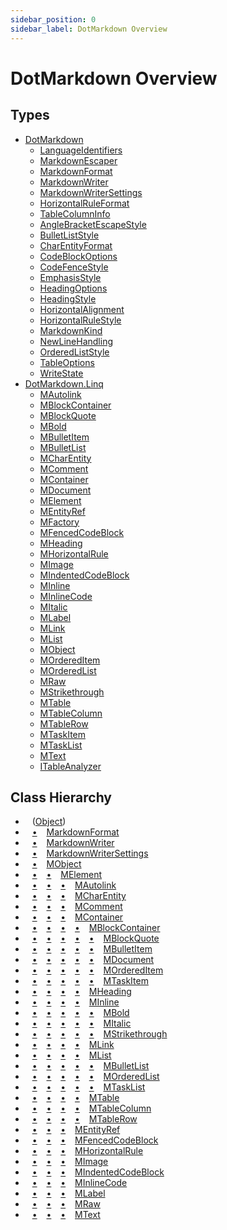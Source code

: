 ```yaml
---
sidebar_position: 0
sidebar_label: DotMarkdown Overview
---
```


# DotMarkdown Overview

## Types

* [DotMarkdown](DotMarkdown/index.md)
  * [LanguageIdentifiers](DotMarkdown/LanguageIdentifiers/index.md)
  * [MarkdownEscaper](DotMarkdown/MarkdownEscaper/index.md)
  * [MarkdownFormat](DotMarkdown/MarkdownFormat/index.md)
  * [MarkdownWriter](DotMarkdown/MarkdownWriter/index.md)
  * [MarkdownWriterSettings](DotMarkdown/MarkdownWriterSettings/index.md)
  * [HorizontalRuleFormat](DotMarkdown/HorizontalRuleFormat/index.md)
  * [TableColumnInfo](DotMarkdown/TableColumnInfo/index.md)
  * [AngleBracketEscapeStyle](DotMarkdown/AngleBracketEscapeStyle/index.md)
  * [BulletListStyle](DotMarkdown/BulletListStyle/index.md)
  * [CharEntityFormat](DotMarkdown/CharEntityFormat/index.md)
  * [CodeBlockOptions](DotMarkdown/CodeBlockOptions/index.md)
  * [CodeFenceStyle](DotMarkdown/CodeFenceStyle/index.md)
  * [EmphasisStyle](DotMarkdown/EmphasisStyle/index.md)
  * [HeadingOptions](DotMarkdown/HeadingOptions/index.md)
  * [HeadingStyle](DotMarkdown/HeadingStyle/index.md)
  * [HorizontalAlignment](DotMarkdown/HorizontalAlignment/index.md)
  * [HorizontalRuleStyle](DotMarkdown/HorizontalRuleStyle/index.md)
  * [MarkdownKind](DotMarkdown/MarkdownKind/index.md)
  * [NewLineHandling](DotMarkdown/NewLineHandling/index.md)
  * [OrderedListStyle](DotMarkdown/OrderedListStyle/index.md)
  * [TableOptions](DotMarkdown/TableOptions/index.md)
  * [WriteState](DotMarkdown/WriteState/index.md)
* [DotMarkdown.Linq](DotMarkdown/Linq/index.md)
  * [MAutolink](DotMarkdown/Linq/MAutolink/index.md)
  * [MBlockContainer](DotMarkdown/Linq/MBlockContainer/index.md)
  * [MBlockQuote](DotMarkdown/Linq/MBlockQuote/index.md)
  * [MBold](DotMarkdown/Linq/MBold/index.md)
  * [MBulletItem](DotMarkdown/Linq/MBulletItem/index.md)
  * [MBulletList](DotMarkdown/Linq/MBulletList/index.md)
  * [MCharEntity](DotMarkdown/Linq/MCharEntity/index.md)
  * [MComment](DotMarkdown/Linq/MComment/index.md)
  * [MContainer](DotMarkdown/Linq/MContainer/index.md)
  * [MDocument](DotMarkdown/Linq/MDocument/index.md)
  * [MElement](DotMarkdown/Linq/MElement/index.md)
  * [MEntityRef](DotMarkdown/Linq/MEntityRef/index.md)
  * [MFactory](DotMarkdown/Linq/MFactory/index.md)
  * [MFencedCodeBlock](DotMarkdown/Linq/MFencedCodeBlock/index.md)
  * [MHeading](DotMarkdown/Linq/MHeading/index.md)
  * [MHorizontalRule](DotMarkdown/Linq/MHorizontalRule/index.md)
  * [MImage](DotMarkdown/Linq/MImage/index.md)
  * [MIndentedCodeBlock](DotMarkdown/Linq/MIndentedCodeBlock/index.md)
  * [MInline](DotMarkdown/Linq/MInline/index.md)
  * [MInlineCode](DotMarkdown/Linq/MInlineCode/index.md)
  * [MItalic](DotMarkdown/Linq/MItalic/index.md)
  * [MLabel](DotMarkdown/Linq/MLabel/index.md)
  * [MLink](DotMarkdown/Linq/MLink/index.md)
  * [MList](DotMarkdown/Linq/MList/index.md)
  * [MObject](DotMarkdown/Linq/MObject/index.md)
  * [MOrderedItem](DotMarkdown/Linq/MOrderedItem/index.md)
  * [MOrderedList](DotMarkdown/Linq/MOrderedList/index.md)
  * [MRaw](DotMarkdown/Linq/MRaw/index.md)
  * [MStrikethrough](DotMarkdown/Linq/MStrikethrough/index.md)
  * [MTable](DotMarkdown/Linq/MTable/index.md)
  * [MTableColumn](DotMarkdown/Linq/MTableColumn/index.md)
  * [MTableRow](DotMarkdown/Linq/MTableRow/index.md)
  * [MTaskItem](DotMarkdown/Linq/MTaskItem/index.md)
  * [MTaskList](DotMarkdown/Linq/MTaskList/index.md)
  * [MText](DotMarkdown/Linq/MText/index.md)
  * [ITableAnalyzer](DotMarkdown/Linq/ITableAnalyzer/index.md)

## Class Hierarchy

* &ensp; \([Object](https://docs.microsoft.com/en-us/dotnet/api/system.object)\)<a id="class-hierarchy-System_Object"></a>
* &ensp; [&bull;](#class-hierarchy-System_Object "Object") &ensp; [MarkdownFormat](DotMarkdown/MarkdownFormat/index.md)<a id="class-hierarchy-DotMarkdown_MarkdownFormat"></a>
* &ensp; [&bull;](#class-hierarchy-System_Object "Object") &ensp; [MarkdownWriter](DotMarkdown/MarkdownWriter/index.md)<a id="class-hierarchy-DotMarkdown_MarkdownWriter"></a>
* &ensp; [&bull;](#class-hierarchy-System_Object "Object") &ensp; [MarkdownWriterSettings](DotMarkdown/MarkdownWriterSettings/index.md)<a id="class-hierarchy-DotMarkdown_MarkdownWriterSettings"></a>
* &ensp; [&bull;](#class-hierarchy-System_Object "Object") &ensp; [MObject](DotMarkdown/Linq/MObject/index.md)<a id="class-hierarchy-DotMarkdown_Linq_MObject"></a>
* &ensp; [&bull;](#class-hierarchy-System_Object "Object") &ensp; [&bull;](#class-hierarchy-DotMarkdown_Linq_MObject "MObject") &ensp; [MElement](DotMarkdown/Linq/MElement/index.md)<a id="class-hierarchy-DotMarkdown_Linq_MElement"></a>
* &ensp; [&bull;](#class-hierarchy-System_Object "Object") &ensp; [&bull;](#class-hierarchy-DotMarkdown_Linq_MObject "MObject") &ensp; [&bull;](#class-hierarchy-DotMarkdown_Linq_MElement "MElement") &ensp; [MAutolink](DotMarkdown/Linq/MAutolink/index.md)<a id="class-hierarchy-DotMarkdown_Linq_MAutolink"></a>
* &ensp; [&bull;](#class-hierarchy-System_Object "Object") &ensp; [&bull;](#class-hierarchy-DotMarkdown_Linq_MObject "MObject") &ensp; [&bull;](#class-hierarchy-DotMarkdown_Linq_MElement "MElement") &ensp; [MCharEntity](DotMarkdown/Linq/MCharEntity/index.md)<a id="class-hierarchy-DotMarkdown_Linq_MCharEntity"></a>
* &ensp; [&bull;](#class-hierarchy-System_Object "Object") &ensp; [&bull;](#class-hierarchy-DotMarkdown_Linq_MObject "MObject") &ensp; [&bull;](#class-hierarchy-DotMarkdown_Linq_MElement "MElement") &ensp; [MComment](DotMarkdown/Linq/MComment/index.md)<a id="class-hierarchy-DotMarkdown_Linq_MComment"></a>
* &ensp; [&bull;](#class-hierarchy-System_Object "Object") &ensp; [&bull;](#class-hierarchy-DotMarkdown_Linq_MObject "MObject") &ensp; [&bull;](#class-hierarchy-DotMarkdown_Linq_MElement "MElement") &ensp; [MContainer](DotMarkdown/Linq/MContainer/index.md)<a id="class-hierarchy-DotMarkdown_Linq_MContainer"></a>
* &ensp; [&bull;](#class-hierarchy-System_Object "Object") &ensp; [&bull;](#class-hierarchy-DotMarkdown_Linq_MObject "MObject") &ensp; [&bull;](#class-hierarchy-DotMarkdown_Linq_MElement "MElement") &ensp; [&bull;](#class-hierarchy-DotMarkdown_Linq_MContainer "MContainer") &ensp; [MBlockContainer](DotMarkdown/Linq/MBlockContainer/index.md)<a id="class-hierarchy-DotMarkdown_Linq_MBlockContainer"></a>
* &ensp; [&bull;](#class-hierarchy-System_Object "Object") &ensp; [&bull;](#class-hierarchy-DotMarkdown_Linq_MObject "MObject") &ensp; [&bull;](#class-hierarchy-DotMarkdown_Linq_MElement "MElement") &ensp; [&bull;](#class-hierarchy-DotMarkdown_Linq_MContainer "MContainer") &ensp; [&bull;](#class-hierarchy-DotMarkdown_Linq_MBlockContainer "MBlockContainer") &ensp; [MBlockQuote](DotMarkdown/Linq/MBlockQuote/index.md)<a id="class-hierarchy-DotMarkdown_Linq_MBlockQuote"></a>
* &ensp; [&bull;](#class-hierarchy-System_Object "Object") &ensp; [&bull;](#class-hierarchy-DotMarkdown_Linq_MObject "MObject") &ensp; [&bull;](#class-hierarchy-DotMarkdown_Linq_MElement "MElement") &ensp; [&bull;](#class-hierarchy-DotMarkdown_Linq_MContainer "MContainer") &ensp; [&bull;](#class-hierarchy-DotMarkdown_Linq_MBlockContainer "MBlockContainer") &ensp; [MBulletItem](DotMarkdown/Linq/MBulletItem/index.md)<a id="class-hierarchy-DotMarkdown_Linq_MBulletItem"></a>
* &ensp; [&bull;](#class-hierarchy-System_Object "Object") &ensp; [&bull;](#class-hierarchy-DotMarkdown_Linq_MObject "MObject") &ensp; [&bull;](#class-hierarchy-DotMarkdown_Linq_MElement "MElement") &ensp; [&bull;](#class-hierarchy-DotMarkdown_Linq_MContainer "MContainer") &ensp; [&bull;](#class-hierarchy-DotMarkdown_Linq_MBlockContainer "MBlockContainer") &ensp; [MDocument](DotMarkdown/Linq/MDocument/index.md)<a id="class-hierarchy-DotMarkdown_Linq_MDocument"></a>
* &ensp; [&bull;](#class-hierarchy-System_Object "Object") &ensp; [&bull;](#class-hierarchy-DotMarkdown_Linq_MObject "MObject") &ensp; [&bull;](#class-hierarchy-DotMarkdown_Linq_MElement "MElement") &ensp; [&bull;](#class-hierarchy-DotMarkdown_Linq_MContainer "MContainer") &ensp; [&bull;](#class-hierarchy-DotMarkdown_Linq_MBlockContainer "MBlockContainer") &ensp; [MOrderedItem](DotMarkdown/Linq/MOrderedItem/index.md)<a id="class-hierarchy-DotMarkdown_Linq_MOrderedItem"></a>
* &ensp; [&bull;](#class-hierarchy-System_Object "Object") &ensp; [&bull;](#class-hierarchy-DotMarkdown_Linq_MObject "MObject") &ensp; [&bull;](#class-hierarchy-DotMarkdown_Linq_MElement "MElement") &ensp; [&bull;](#class-hierarchy-DotMarkdown_Linq_MContainer "MContainer") &ensp; [&bull;](#class-hierarchy-DotMarkdown_Linq_MBlockContainer "MBlockContainer") &ensp; [MTaskItem](DotMarkdown/Linq/MTaskItem/index.md)<a id="class-hierarchy-DotMarkdown_Linq_MTaskItem"></a>
* &ensp; [&bull;](#class-hierarchy-System_Object "Object") &ensp; [&bull;](#class-hierarchy-DotMarkdown_Linq_MObject "MObject") &ensp; [&bull;](#class-hierarchy-DotMarkdown_Linq_MElement "MElement") &ensp; [&bull;](#class-hierarchy-DotMarkdown_Linq_MContainer "MContainer") &ensp; [MHeading](DotMarkdown/Linq/MHeading/index.md)<a id="class-hierarchy-DotMarkdown_Linq_MHeading"></a>
* &ensp; [&bull;](#class-hierarchy-System_Object "Object") &ensp; [&bull;](#class-hierarchy-DotMarkdown_Linq_MObject "MObject") &ensp; [&bull;](#class-hierarchy-DotMarkdown_Linq_MElement "MElement") &ensp; [&bull;](#class-hierarchy-DotMarkdown_Linq_MContainer "MContainer") &ensp; [MInline](DotMarkdown/Linq/MInline/index.md)<a id="class-hierarchy-DotMarkdown_Linq_MInline"></a>
* &ensp; [&bull;](#class-hierarchy-System_Object "Object") &ensp; [&bull;](#class-hierarchy-DotMarkdown_Linq_MObject "MObject") &ensp; [&bull;](#class-hierarchy-DotMarkdown_Linq_MElement "MElement") &ensp; [&bull;](#class-hierarchy-DotMarkdown_Linq_MContainer "MContainer") &ensp; [&bull;](#class-hierarchy-DotMarkdown_Linq_MInline "MInline") &ensp; [MBold](DotMarkdown/Linq/MBold/index.md)<a id="class-hierarchy-DotMarkdown_Linq_MBold"></a>
* &ensp; [&bull;](#class-hierarchy-System_Object "Object") &ensp; [&bull;](#class-hierarchy-DotMarkdown_Linq_MObject "MObject") &ensp; [&bull;](#class-hierarchy-DotMarkdown_Linq_MElement "MElement") &ensp; [&bull;](#class-hierarchy-DotMarkdown_Linq_MContainer "MContainer") &ensp; [&bull;](#class-hierarchy-DotMarkdown_Linq_MInline "MInline") &ensp; [MItalic](DotMarkdown/Linq/MItalic/index.md)<a id="class-hierarchy-DotMarkdown_Linq_MItalic"></a>
* &ensp; [&bull;](#class-hierarchy-System_Object "Object") &ensp; [&bull;](#class-hierarchy-DotMarkdown_Linq_MObject "MObject") &ensp; [&bull;](#class-hierarchy-DotMarkdown_Linq_MElement "MElement") &ensp; [&bull;](#class-hierarchy-DotMarkdown_Linq_MContainer "MContainer") &ensp; [&bull;](#class-hierarchy-DotMarkdown_Linq_MInline "MInline") &ensp; [MStrikethrough](DotMarkdown/Linq/MStrikethrough/index.md)<a id="class-hierarchy-DotMarkdown_Linq_MStrikethrough"></a>
* &ensp; [&bull;](#class-hierarchy-System_Object "Object") &ensp; [&bull;](#class-hierarchy-DotMarkdown_Linq_MObject "MObject") &ensp; [&bull;](#class-hierarchy-DotMarkdown_Linq_MElement "MElement") &ensp; [&bull;](#class-hierarchy-DotMarkdown_Linq_MContainer "MContainer") &ensp; [MLink](DotMarkdown/Linq/MLink/index.md)<a id="class-hierarchy-DotMarkdown_Linq_MLink"></a>
* &ensp; [&bull;](#class-hierarchy-System_Object "Object") &ensp; [&bull;](#class-hierarchy-DotMarkdown_Linq_MObject "MObject") &ensp; [&bull;](#class-hierarchy-DotMarkdown_Linq_MElement "MElement") &ensp; [&bull;](#class-hierarchy-DotMarkdown_Linq_MContainer "MContainer") &ensp; [MList](DotMarkdown/Linq/MList/index.md)<a id="class-hierarchy-DotMarkdown_Linq_MList"></a>
* &ensp; [&bull;](#class-hierarchy-System_Object "Object") &ensp; [&bull;](#class-hierarchy-DotMarkdown_Linq_MObject "MObject") &ensp; [&bull;](#class-hierarchy-DotMarkdown_Linq_MElement "MElement") &ensp; [&bull;](#class-hierarchy-DotMarkdown_Linq_MContainer "MContainer") &ensp; [&bull;](#class-hierarchy-DotMarkdown_Linq_MList "MList") &ensp; [MBulletList](DotMarkdown/Linq/MBulletList/index.md)<a id="class-hierarchy-DotMarkdown_Linq_MBulletList"></a>
* &ensp; [&bull;](#class-hierarchy-System_Object "Object") &ensp; [&bull;](#class-hierarchy-DotMarkdown_Linq_MObject "MObject") &ensp; [&bull;](#class-hierarchy-DotMarkdown_Linq_MElement "MElement") &ensp; [&bull;](#class-hierarchy-DotMarkdown_Linq_MContainer "MContainer") &ensp; [&bull;](#class-hierarchy-DotMarkdown_Linq_MList "MList") &ensp; [MOrderedList](DotMarkdown/Linq/MOrderedList/index.md)<a id="class-hierarchy-DotMarkdown_Linq_MOrderedList"></a>
* &ensp; [&bull;](#class-hierarchy-System_Object "Object") &ensp; [&bull;](#class-hierarchy-DotMarkdown_Linq_MObject "MObject") &ensp; [&bull;](#class-hierarchy-DotMarkdown_Linq_MElement "MElement") &ensp; [&bull;](#class-hierarchy-DotMarkdown_Linq_MContainer "MContainer") &ensp; [&bull;](#class-hierarchy-DotMarkdown_Linq_MList "MList") &ensp; [MTaskList](DotMarkdown/Linq/MTaskList/index.md)<a id="class-hierarchy-DotMarkdown_Linq_MTaskList"></a>
* &ensp; [&bull;](#class-hierarchy-System_Object "Object") &ensp; [&bull;](#class-hierarchy-DotMarkdown_Linq_MObject "MObject") &ensp; [&bull;](#class-hierarchy-DotMarkdown_Linq_MElement "MElement") &ensp; [&bull;](#class-hierarchy-DotMarkdown_Linq_MContainer "MContainer") &ensp; [MTable](DotMarkdown/Linq/MTable/index.md)<a id="class-hierarchy-DotMarkdown_Linq_MTable"></a>
* &ensp; [&bull;](#class-hierarchy-System_Object "Object") &ensp; [&bull;](#class-hierarchy-DotMarkdown_Linq_MObject "MObject") &ensp; [&bull;](#class-hierarchy-DotMarkdown_Linq_MElement "MElement") &ensp; [&bull;](#class-hierarchy-DotMarkdown_Linq_MContainer "MContainer") &ensp; [MTableColumn](DotMarkdown/Linq/MTableColumn/index.md)<a id="class-hierarchy-DotMarkdown_Linq_MTableColumn"></a>
* &ensp; [&bull;](#class-hierarchy-System_Object "Object") &ensp; [&bull;](#class-hierarchy-DotMarkdown_Linq_MObject "MObject") &ensp; [&bull;](#class-hierarchy-DotMarkdown_Linq_MElement "MElement") &ensp; [&bull;](#class-hierarchy-DotMarkdown_Linq_MContainer "MContainer") &ensp; [MTableRow](DotMarkdown/Linq/MTableRow/index.md)<a id="class-hierarchy-DotMarkdown_Linq_MTableRow"></a>
* &ensp; [&bull;](#class-hierarchy-System_Object "Object") &ensp; [&bull;](#class-hierarchy-DotMarkdown_Linq_MObject "MObject") &ensp; [&bull;](#class-hierarchy-DotMarkdown_Linq_MElement "MElement") &ensp; [MEntityRef](DotMarkdown/Linq/MEntityRef/index.md)<a id="class-hierarchy-DotMarkdown_Linq_MEntityRef"></a>
* &ensp; [&bull;](#class-hierarchy-System_Object "Object") &ensp; [&bull;](#class-hierarchy-DotMarkdown_Linq_MObject "MObject") &ensp; [&bull;](#class-hierarchy-DotMarkdown_Linq_MElement "MElement") &ensp; [MFencedCodeBlock](DotMarkdown/Linq/MFencedCodeBlock/index.md)<a id="class-hierarchy-DotMarkdown_Linq_MFencedCodeBlock"></a>
* &ensp; [&bull;](#class-hierarchy-System_Object "Object") &ensp; [&bull;](#class-hierarchy-DotMarkdown_Linq_MObject "MObject") &ensp; [&bull;](#class-hierarchy-DotMarkdown_Linq_MElement "MElement") &ensp; [MHorizontalRule](DotMarkdown/Linq/MHorizontalRule/index.md)<a id="class-hierarchy-DotMarkdown_Linq_MHorizontalRule"></a>
* &ensp; [&bull;](#class-hierarchy-System_Object "Object") &ensp; [&bull;](#class-hierarchy-DotMarkdown_Linq_MObject "MObject") &ensp; [&bull;](#class-hierarchy-DotMarkdown_Linq_MElement "MElement") &ensp; [MImage](DotMarkdown/Linq/MImage/index.md)<a id="class-hierarchy-DotMarkdown_Linq_MImage"></a>
* &ensp; [&bull;](#class-hierarchy-System_Object "Object") &ensp; [&bull;](#class-hierarchy-DotMarkdown_Linq_MObject "MObject") &ensp; [&bull;](#class-hierarchy-DotMarkdown_Linq_MElement "MElement") &ensp; [MIndentedCodeBlock](DotMarkdown/Linq/MIndentedCodeBlock/index.md)<a id="class-hierarchy-DotMarkdown_Linq_MIndentedCodeBlock"></a>
* &ensp; [&bull;](#class-hierarchy-System_Object "Object") &ensp; [&bull;](#class-hierarchy-DotMarkdown_Linq_MObject "MObject") &ensp; [&bull;](#class-hierarchy-DotMarkdown_Linq_MElement "MElement") &ensp; [MInlineCode](DotMarkdown/Linq/MInlineCode/index.md)<a id="class-hierarchy-DotMarkdown_Linq_MInlineCode"></a>
* &ensp; [&bull;](#class-hierarchy-System_Object "Object") &ensp; [&bull;](#class-hierarchy-DotMarkdown_Linq_MObject "MObject") &ensp; [&bull;](#class-hierarchy-DotMarkdown_Linq_MElement "MElement") &ensp; [MLabel](DotMarkdown/Linq/MLabel/index.md)<a id="class-hierarchy-DotMarkdown_Linq_MLabel"></a>
* &ensp; [&bull;](#class-hierarchy-System_Object "Object") &ensp; [&bull;](#class-hierarchy-DotMarkdown_Linq_MObject "MObject") &ensp; [&bull;](#class-hierarchy-DotMarkdown_Linq_MElement "MElement") &ensp; [MRaw](DotMarkdown/Linq/MRaw/index.md)<a id="class-hierarchy-DotMarkdown_Linq_MRaw"></a>
* &ensp; [&bull;](#class-hierarchy-System_Object "Object") &ensp; [&bull;](#class-hierarchy-DotMarkdown_Linq_MObject "MObject") &ensp; [&bull;](#class-hierarchy-DotMarkdown_Linq_MElement "MElement") &ensp; [MText](DotMarkdown/Linq/MText/index.md)<a id="class-hierarchy-DotMarkdown_Linq_MText"></a>

